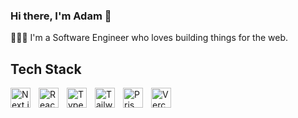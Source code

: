 ### Hi there, I'm Adam 👋

🧑🏻‍💻 I'm a Software Engineer who loves building things for the web.

<h2>Tech Stack</h2>

[next.js-link]: https://nextjs.org/
[react.js-link]: https://react.dev/
[typescript-link]: https://www.typescriptlang.org/
[tailwind-link]: https://tailwindcss.com/docs/installation
[prisma-link]: https://www.prisma.io/
[vercel-link]: https://vercel.com/

[<img align="left" alt="Next.js" width="32px" src="https://cdn.simpleicons.org/nextdotjs/0000000/ffffff" style="padding-right:10px;" />][next.js-link]
[<img align="left" alt="React.js" width="32px" src="https://cdn.simpleicons.org/react/61DAFB" style="padding-right:10px;" />][react.js-link]
[<img align="left" alt="TypeScript" width="32px" src="https://cdn.simpleicons.org/typescript/3178C6" style="padding-right:10px;" />][typescript-link]
[<img align="left" alt="Tailwind" width="32px" src="https://cdn.simpleicons.org/tailwindcss/06B6D4" style="padding-right:10px;" />][tailwind-link]
[<img align="left" alt="Prisma" width="32px" src="https://cdn.simpleicons.org/prisma/0000000/ffffff" style="padding-right:10px;" />][prisma-link]
[<img align="left" alt="Vercel" width="32px" src="https://cdn.simpleicons.org/vercel/0000000/ffffff" style="padding-right:10px;" />][vercel-link]



